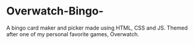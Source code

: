 # Overwatch-Bingo-
A bingo card maker and picker made using HTML, CSS and JS. Themed after one of my personal favorite games, Overwatch.
